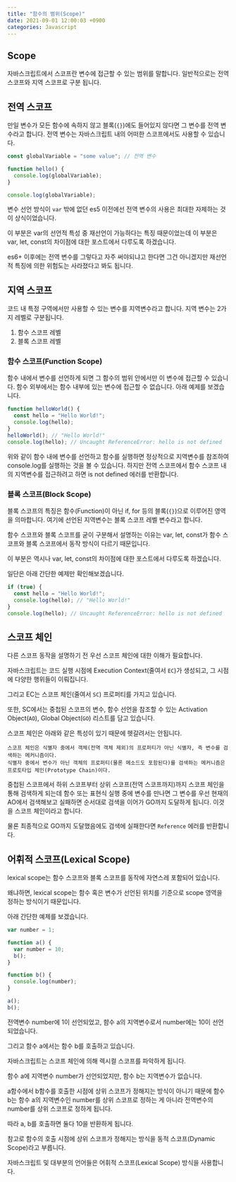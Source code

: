```yaml
---
title: "함수의 범위(Scope)"
date: 2021-09-01 12:00:03 +0900
categories: Javascript
---
```


## Scope

자바스크립트에서 스코프란 변수에 접근할 수 있는 범위를 말합니다.
일반적으로는 전역 스코프와 지역 스코프로 구분 됩니다.

## 전역 스코프

만일 변수가 모든 함수에 속하지 않고 블록(`{}`)에도 들어있지 않다면 그 변수를 전역 변수라고 합니다.
전역 변수는 자바스크립트 내의 어떠한 스코프에서도 사용할 수 있습니다.

```js
const globalVariable = "some value"; // 전역 변수

function hello() {
  console.log(globalVariable);
}

console.log(globalVariable);
```

변수 선언 방식이 `var` 밖에 없던 es5 이전에선 전역 변수의 사용은 최대한 자제하는 것이 상식이었습니다.

이 부분은 var의 선언적 특성 중 재선언이 가능하다는 특징 때문이었는데 이 부분은 var, let, const의 차이점에 대한 포스트에서 다루도록 하겠습니다.

es6+ 이후에는 전역 변수를 그렇다고 자주 써야되냐고 한다면 그건 아니겠지만 재선언적 특징에 의한 위험도는 사라졌다고 봐도 됩니다.

## 지역 스코프

코드 내 특정 구역에서만 사용할 수 있는 변수를 지역변수라고 합니다.
지역 변수는 2가지 레벨로 구분됩니다.

1. 함수 스코프 레벨
2. 블록 스코프 레벨

### 함수 스코프(Function Scope)

함수 내에서 변수를 선언하게 되면 그 함수의 범위 안에서만 이 변수에 접근할 수 있습니다.
함수 외부에서는 함수 내부에 있는 변수에 접근할 수 없습니다.
아래 예제를 보겠습니다.

```js
function helloWorld() {
  const hello = "Hello World!";
  console.log(hello);
}
helloWorld(); // "Hello World!"
console.log(hello); // Uncaught ReferenceError: hello is not defined
```

위와 같이 함수 내에 변수를 선언하고 함수를 실행하면 정상적으로 지역변수를 참조하여 console.log를 실행하는 것을 볼 수 있습니다.
하지만 전역 스코프에서 함수 스코프 내의 지역변수를 접근하려고 하면 is not defined 에러를 반환합니다.

### 블록 스코프(Block Scope)

블록 스코프의 특징은 함수(Function)이 아닌 if, for 등의 블록(`{}`)으로 이루어진 영역을 의마합니다.
여기에 선언된 지역변수는 블록 스코프 레벨 변수라고 합니다.

함수 스코프와 블록 스코프를 굳이 구분해서 설명하는 이유는 var, let, const가 함수 스코프와 블록 스코프에서 동작 방식이 다르기 때문입니다.

이 부분은 역시나 var, let, const의 차이점에 대한 포스트에서 다루도록 하겠습니다.

일단은 아래 간단한 예제만 확인해보겠습니다.

```js
if (true) {
  const hello = "Hello World!";
  console.log(hello); // "Hello World!"
}
console.log(hello); // Uncaught ReferenceError: hello is not defined
```

## 스코프 체인

다른 스코프 동작을 설명하기 전 우선 스코프 체인에 대한 이해가 필요합니다.

자바스크립트는 코드 실행 시점에 Execution Context(줄여서 `EC`)가 생성되고, 그 시점에 다양한 행위들이 이뤄집니다.

그리고 EC는 스코프 체인(줄여서 `SC`) 프로퍼티를 가지고 있습니다.

또한, SC에서는 중첩된 스코프의 변수, 함수 선언을 참조할 수 있는 Activation Object(`AO`), Global Object(`GO`) 리스트를 담고 있습니다.

스코프 체인은 아래와 같은 특성이 있기 때문에 헷갈려서는 안됩니다.

```
스코프 체인은 식별자 중에서 객체(전역 객체 제외)의 프로퍼티가 아닌 식별자, 즉 변수를 검색하는 메커니즘이다.
식별자 중에서 변수가 아닌 객체의 프로퍼티(물론 메소드도 포함된다)를 검색하는 메커니즘은 프로토타입 체인(Prototype Chain)이다.
```

중첩된 스코프에서 하위 스코프부터 상위 스코프(전역 스코프까지)까지 스코프 체인을 통해 검색하게 되는데 함수 또는 표현식 실행 중에
변수를 만나면 그 변수를 우선 현재의 AO에서 검색해보고 실패하면 순서대로 검색을 이어가 GO까지 도달하게 됩니다.
이것을 스코프 체인이라고 합니다.

물론 최종적으로 GO까지 도달했음에도 검색에 실패한다면 `Reference` 에러를 반환합니다.

## 어휘적 스코프(Lexical Scope)

lexical scope는 함수 스코프와 블록 스코프를 동작에 자연스레 포함되어 있습니다.

왜냐하면, lexical scope는 함수 혹은 변수가 선언된 위치를 기준으로 scope 영역을 정하는 방식이기 때문입니다.

아래 간단한 예제를 보겠습니다.

```js
var number = 1;

function a() {
  var number = 10;
  b();
}

function b() {
  console.log(number);
}

a();
b();
```

전역변수 number에 1이 선언되었고, 햠수 a의 지역변수로서 number에는 10이 선언되었습니다.

그리고 함수 a에서는 함수 b를 호출하고 있습니다.

자바스크립트는 스코프 체인에 의해 렉시컬 스코프를 파악하게 됩니다.

함수 a에 지역변수 number가 선언되었지만, 함수 b는 지역변수가 없습니다.

a함수에서 b함수를 호출한 시점에 상위 스코프가 정해지는 방식이 아니기 때문에 함수 b는 함수 a의 지역변수인
number를 상위 스코프로 정하는 게 아니라 전역변수의 number를 상위 스코프로 정하게 됩니다.

따라 a, b를 호출하면 둘다 10을 반환하게 됩니다.

참고로 함수의 호출 시점에 상위 스코프가 정해지는 방식을 동적 스코프(Dynamic Scope)라고 부릅니다.

자바스크립트 및 대부분의 언어들은 어휘적 스코프(Lexical Scope) 방식을 사용합니다.
